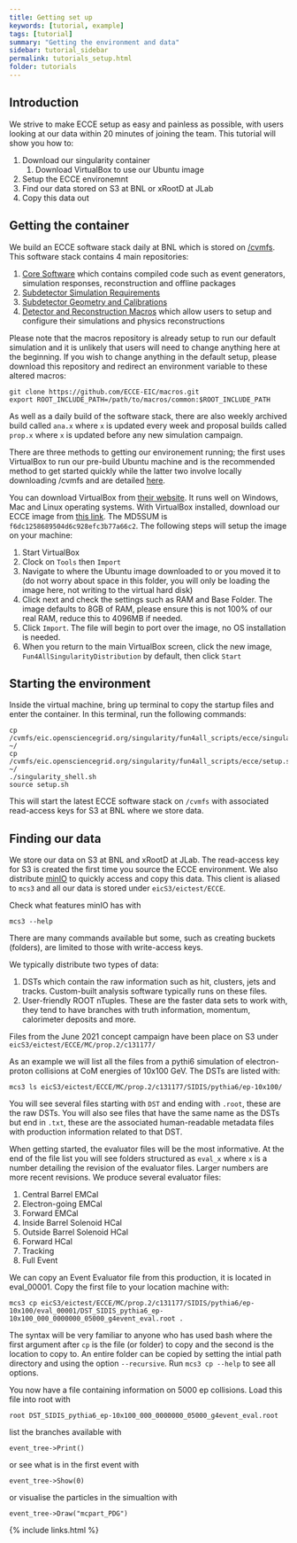 ```yaml
---
title: Getting set up
keywords: [tutorial, example]
tags: [tutorial]
summary: "Getting the environment and data"
sidebar: tutorial_sidebar
permalink: tutorials_setup.html
folder: tutorials
---
```


## Introduction

We strive to make ECCE setup as easy and painless as possible, with users looking at our data within 20 minutes of joining the team. This tutorial will show you how to:

1. Download our singularity container
   1. Download VirtualBox to use our Ubuntu image
1. Setup the ECCE environemnt
1. Find our data stored on S3 at BNL or xRootD at JLab
1. Copy this data out

## Getting the container

We build an ECCE software stack daily at BNL which is stored on [/cvmfs](https://cernvm.cern.ch/fs/). This software stack contains 4 main repositories:

1. [Core Software](https://github.com/ECCE-EIC/coresoftware) which contains compiled code such as event generators, simulation responses, reconstruction and offline packages 
1. [Subdetector Simulation Requirements](https://github.com/eic/fun4all_eicdetectors)
1. [Subdetector Geometry and Calibrations](https://github.com/eic/fun4all_eiccalibrations)
1. [Detector and Reconstruction Macros](https://github.com/ECCE-EIC/macros) which allow users to setup and configure their simulations and physics reconstructions

Please note that the macros repository is already setup to run our default simulation and it is unlikely that users will need to change anything here at the beginning. If you wish to change anything in the default setup, please download this repository and redirect an environment variable to these altered macros:
```
git clone https://github.com/ECCE-EIC/macros.git
export ROOT_INCLUDE_PATH=/path/to/macros/common:$ROOT_INCLUDE_PATH
```
As well as a daily build of the software stack, there are also weekly archived build called `ana.x` where `x` is updated every week and proposal builds called `prop.x` where `x` is updated before any new simulation campaign.

There are three methods to getting our environement running; the first uses VirtualBox to run our pre-build Ubuntu machine and is the recommended method to get started quickly while the latter two involve locally downloading /cvmfs and are detailed [here](https://github.com/ECCE-EIC/Singularity).

You can download VirtualBox from [their website](https://www.virtualbox.org/). It runs well on Windows, Mac and Linux operating systems. With VirtualBox installed, download our ECCE image from [this link](https://www.phenix.bnl.gov/WWW/publish/phnxbld/ECCE/Singularity/Fun4AllSingularityDistribution.ova). The MD5SUM is `f6dc1258689504d6c928efc3b77a66c2`. The following steps will setup the image on your machine:

1. Start VirtualBox
1. Clock on `Tools` then `Import`
1. Navigate to where the Ubuntu image downloaded to or you moved it to (do not worry about space in this folder, you will only be loading the image here, not writing to the virtual hard disk)
1. Click next and check the settings such as RAM and Base Folder. The image defaults to 8GB of RAM, please ensure this is not 100% of our real RAM, reduce this to 4096MB if needed. 
1. Click `Import`. The file will begin to port over the image, no OS installation is needed.
1. When you return to the main VirtualBox screen, click the new image, `Fun4AllSingularityDistribution` by default, then click `Start`

## Starting the environment

Inside the virtual machine, bring up terminal to copy the startup files and enter the container. In this terminal, run the following commands:

```
cp  /cvmfs/eic.opensciencegrid.org/singularity/fun4all_scripts/ecce/singularity_shell.sh ~/
cp /cvmfs/eic.opensciencegrid.org/singularity/fun4all_scripts/ecce/setup.sh ~/
./singularity_shell.sh
source setup.sh
```

This will start the latest ECCE software stack on `/cvmfs` with associated read-access keys for S3 at BNL where we store data.

## Finding our data

We store our data on S3 at BNL and xRootD at JLab. The read-access key for S3 is created the first time you source the ECCE environment. We also distribute [minIO](https://min.io/) to quickly access and copy this data. This client is aliased to ```mcs3``` and all our data is stored under `eicS3/eictest/ECCE`.

Check what features minIO has with
```
mcs3 --help
```
There are many commands available but some, such as creating buckets (folders), are limited to those with write-access keys.

We typically distribute two types of data:
1. DSTs which contain the raw information such as hit, clusters, jets and tracks. Custom-built analysis software typically runs on these files.
1. User-friendly ROOT nTuples. These are the faster data sets to work with, they tend to have branches with truth information, momentum, calorimeter deposits and more.

Files from the June 2021 concept campaign have been place on S3 under `eicS3/eictest/ECCE/MC/prop.2/c131177/`

As an example we will list all the files from a pythi6 simulation of electron-proton collisions at CoM energies of 10x100 GeV. The DSTs are listed with:
```
mcs3 ls eicS3/eictest/ECCE/MC/prop.2/c131177/SIDIS/pythia6/ep-10x100/
```
You will see several files starting with `DST` and ending with `.root`, these are the raw DSTs. You will also see files that have the same name as the DSTs but end in `.txt`, these are the associated human-readable metadata files with production information related to that DST. 

When getting started, the evaluator files will be the most informative. At the end of the file list you will see folders structured as `eval_x` where `x` is a number detailing the revision of the evaluator files. Larger numbers are more recent revisions. We produce several evaluator files:
1. Central Barrel EMCal
1. Electron-going EMCal
1. Forward EMCal
1. Inside Barrel Solenoid HCal
1. Outside Barrel Solenoid HCal
1. Forward HCal
1. Tracking
1. Full Event

We can copy an Event Evaluator file from this production, it is located in eval_00001. Copy the first file to your location machine with:
```
mcs3 cp eicS3/eictest/ECCE/MC/prop.2/c131177/SIDIS/pythia6/ep-10x100/eval_00001/DST_SIDIS_pythia6_ep-10x100_000_0000000_05000_g4event_eval.root .
```
The syntax will be very familiar to anyone who has used bash where the first argument after `cp` is the file (or folder) to copy and the second is the location to copy to. An entire folder can be copied by setting the intial path directory and using the option `--recursive`. Run `mcs3 cp --help` to see all options.

You now have a file containing information on 5000 ep collisions. Load this file into root with
```
root DST_SIDIS_pythia6_ep-10x100_000_0000000_05000_g4event_eval.root
```
list the branches available with
```
event_tree->Print()
```
or see what is in the first event with
```
event_tree->Show(0)
```
or visualise the particles in the simualtion with 
```
event_tree->Draw("mcpart_PDG")
```

{% include links.html %}
